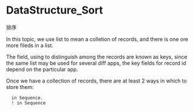 # DataStructure_Sort
排序

In this topic, we use list to mean a colletion of records, and there is one ore more fileds in a list.

The field, using to distinguish among the records are known as keys, since the same list may be used for several diff apps, the key fields for record id depend on the particular app.

Once we have a collection of records, there are at least 2 ways in which to store them:

      in Sequence.
      ! in Sequence
      
  
